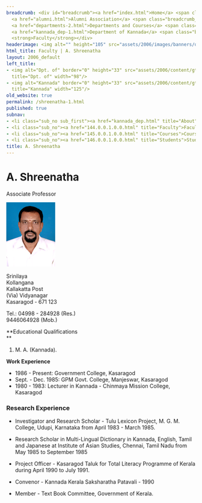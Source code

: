 ```yaml
---
breadcrumb: <div id="breadcrumb"><a href="index.html">Home</a> <span class="breadcrumb_spacer">&gt;</span>
  <a href="alumni.html">Alumni Association</a> <span class="breadcrumb_spacer">&gt;</span>
  <a href="departments-2.html">Departments and Courses</a> <span class="breadcrumb_spacer">&gt;</span>
  <a href="kannada_dep-1.html">Department of Kannada</a> <span class="breadcrumb_spacer">&gt;</span>
  <strong>Faculty</strong></div>
headerimage: <img alt="" height="105" src="assets/2006/images/banners/departments.jpg" width="472"/>
html_title: Faculty | A. Shreenatha
layout: 2006_default
left_title:
- <img alt="Dpt. of" border="0" height="33" src="assets/2006/content/gt/fcb6421c7c62628408190d4ca84029e5.png"
  title="Dpt. of" width="98"/>
- <img alt="Kannada" border="0" height="33" src="assets/2006/content/gt/6d1c89c86660edb0002b8112a1a1ee0f.png"
  title="Kannada" width="125"/>
old_website: true
permalink: /shreenatha-1.html
published: true
subnav:
- <li class="sub_no sub_first"><a href="kannada_dep.html" title="About">About</a></li>
- <li class="sub_no"><a href="144.0.0.1.0.0.html" title="Faculty">Faculty</a></li>
- <li class="sub_no"><a href="145.0.0.1.0.0.html" title="Courses">Courses</a></li>
- <li class="sub_no"><a href="146.0.0.1.0.0.html" title="Students">Students</a></li>
title: A. Shreenatha
---
```


# A. Shreenatha

Associate Professor

![](assets/2006/picture/upload/sreenatha.jpg)

Srinilaya  
Kollangana  
Kallakatta Post  
(Via) Vidyanagar  
Kasaragod - 671 123

Tel.: 04998 - 284928 (Res.)  
9446064928 (Mob.)

**Educational Qualifications  
**

  1. M. A. (Kannada).

**Work Experience**

  * 1986 - Present: Government College, Kasaragod
  * Sept. - Dec. 1985: GPM Govt. College, Manjeswar, Kasaragod
  * 1980 - 1983: Lecturer in Kannada - Chinmaya Mission College, Kasaragod

### Research Experience

  * Investigator and Research Scholar - Tulu Lexicon Project, M. G. M. College, Udupi, Karnataka from April 1983 - March 1985.

  * Research Scholar in Multi-Lingual Dictionary in Kannada, English, Tamil and Japanese at Institute of Asian Studies, Chennai, Tamil Nadu from May 1985 to September 1985

  * Project Officer - Kasaragod Taluk for Total Literacy Programme of Kerala during April 1990 to July 1991.

  * Convenor - Kannada Kerala Saksharatha Patavali - 1990

  * Member - Text Book Committee, Government of Kerala.